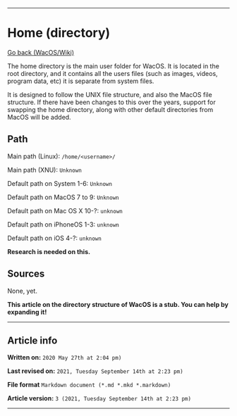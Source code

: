 
***

# Home (directory)

[Go back (WacOS/Wiki)](https://github.com/seanpm2001/WacOS/wiki)

The home directory is the main user folder for WacOS. It is located in the root directory, and it contains all the users files (such as images, videos, program data, etc) it is separate from system files.

It is designed to follow the UNIX file structure, and also the MacOS file structure. If there have been changes to this over the years, support for swapping the home directory, along with other default directories from MacOS will be added.

## Path

Main path (Linux): `/home/<username>/`

Main path (XNU): `Unknown`

Default path on System 1-6: `Unknown`

Default path on MacOS 7 to 9: `Unknown`

Default path on Mac OS X 10-?: `unknown`

Default path on iPhoneOS 1-3: `unknown`

Default path on iOS 4-?: `unknown`

**Research is needed on this.**

## Sources

None, yet.

**This article on the directory structure of WacOS is a stub. You can help by expanding it!**

***

## Article info

**Written on:** `2020 May 27th at 2:04 pm)`

**Last revised on:** `2021, Tuesday September 14th at 2:23 pm)`

**File format** `Markdown document (*.md *.mkd *.markdown)`

**Article version:** `3 (2021, Tuesday September 14th at 2:23 pm)`

***
